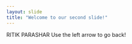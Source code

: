 ```yaml
---
layout: slide
title: "Welcome to our second slide!"
---
```

RITIK PARASHAR
Use the left arrow to go back!
